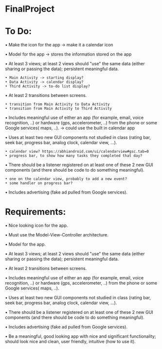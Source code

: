 # FinalProject

# To Do:

• Make the icon for the app -> make it a calendar icon

• Model for the app -> stores the information stored on the app

• At least 3 views; at least 2 views should "use" the same data (either sharing or
passing the data); persistent meaningful data.

    • Main Activity -> starting display?
    • Data Activity -> calendar display?
    • Third Activity -> to-do list display?
    
• At least 2 transitions between screens.

    • transition from Main Activity to Data Activity
    • transition from Main Activity to Third Activity
    
• Includes meaningful use of either an app (for example, email, voice recognition,
..) or hardware (gps, accelerometer, ..) from the phone or some Google services(
maps, ..). -> could use the built in calendar app

• Uses at least two new GUI components not studied in class (rating bar, seek bar,
progress bar, analog clock, calendar view, ...). 

    • calendar view? https://abhiandroid.com/ui/calendarview#gsc.tab=0 
    • progress bar, to show how many tasks they completed that day?
    
• There should be a listener registered on at least one of these 2 new GUI
components (and there should be code to do something meaningful).

    • one on the calendar view, probably to add a new event?
    • some handler on progress bar?
    
• Includes advertising (fake ad pulled from Google services).
     
# Requirements:

• Nice looking icon for the app.

• Must use the Model-View-Controller architecture.

• Model for the app.

• At least 3 views; at least 2 views should "use" the same data (either sharing or
passing the data); persistent meaningful data.

• At least 2 transitions between screens.

• Includes meaningful use of either an app (for example, email, voice recognition,
..) or hardware (gps, accelerometer, ..) from the phone or some Google services(
maps, ..).

• Uses at least two new GUI components not studied in class (rating bar, seek bar,
progress bar, analog clock, calendar view, ...).

• There should be a listener registered on at least one of these 2 new GUI
components (and there should be code to do something meaningful).

• Includes advertising (fake ad pulled from Google services).

• Be a meaningful, good looking app with nice and significant functionality; should
look nice and clean, user friendly, intuitive (how to use it).
